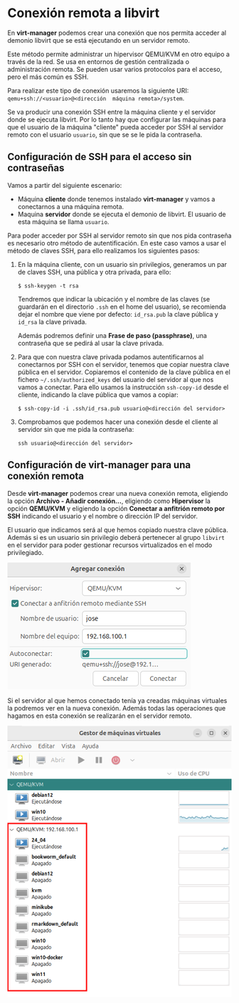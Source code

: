 # Conexión remota a libvirt

En **virt-manager** podemos crear una conexión que nos permita acceder al demonio libvirt que se está ejecutando en un servidor remoto.

Este método permite administrar un hipervisor QEMU/KVM en otro equipo a través de la red. Se usa en entornos de gestión centralizada o administración remota. Se pueden usar varios protocolos para el acceso, pero el más común es SSH.

Para realizar este tipo de conexión usaremos la siguiente URI: `qemu+ssh://<usuario>@<dirección  máquina remota>/system`.

Se va producir una conexión SSH entre la máquina cliente y el servidor donde se ejecuta libvirt. Por lo tanto hay que configurar las máquinas para que el usuario de la máquina "cliente" pueda acceder por SSH al servidor remoto con el usuario `usuario`, sin que se se le pida la contraseña.

## Configuración de SSH para el acceso sin contraseñas

Vamos a partir del siguiente escenario:

* Máquina **cliente** donde tenemos instalado **virt-manager** y vamos a conectarnos a una máquina remota.
* Maquina **servidor** donde se ejecuta el demonio de libvirt. El usuario de esta máquina se llama `usuario`.

Para poder acceder por SSH al servidor remoto sin que nos pida contraseña es necesario otro método de autentificación. En este caso vamos a usar el método de claves SSH, para ello realizamos los siguientes pasos:

1. En la máquina cliente, con un usuario sin privilegios, generamos un par de claves SSH, una pública y otra privada, para ello:

    ```
    $ ssh-keygen -t rsa
    ```

    Tendremos que indicar la ubicación y el nombre de las claves (se guardarán en el directorio `.ssh` en el home del usuario), se recomienda dejar el nombre que viene por defecto: `id_rsa.pub` la clave pública y `id_rsa` la clave privada.

    Además podremos definir una **Frase de paso (passphrase)**, una contraseña que se pedirá al usar la clave privada.

2. Para que con nuestra clave privada podamos autentificarnos al conectarnos por SSH con el servidor, tenemos que copiar nuestra clave pública en el servidor. Copiaremos el contenido de la clave pública en el fichero `~/.ssh/authorized_keys` del usuario del servidor al que nos vamos a conectar. Para ello usamos la instrucción `ssh-copy-id` desde el cliente, indicando la clave pública que vamos a copiar:

    ```
    $ ssh-copy-id -i .ssh/id_rsa.pub usuario@<dirección del servidor>
    ```

3. Comprobamos que podemos hacer una conexión desde el cliente al servidor sin que me pida la contraseña:

    ```
    ssh usuario@<dirección del servidor>
    ```

## Configuración de virt-manager para una conexión remota

Desde **virt-manager** podemos crear una nueva conexión remota, eligiendo la opción **Archivo - Añadir conexión...**, eligiendo como **Hipervisor** la opción **QEMU/KVM** y eligiendo la opción **Conectar a anfitrión remoto por SSH** indicando el usuario y el nombre o dirección IP del servidor.

El usuario que indicamos será al que hemos copiado nuestra clave pública. Además si es un usuario sin privilegio deberá pertenecer al grupo `libvirt` en el servidor para poder gestionar recursos virtualizados en el modo privilegiado.

![remoto](img/remoto1.png)

Si el servidor al que hemos conectado tenía ya creadas máquinas virtuales la podremos ver en la nueva conexión. Además todas las operaciones que hagamos en esta conexión se realizarán en el servidor remoto.

![remoto](img/remoto2.png)
